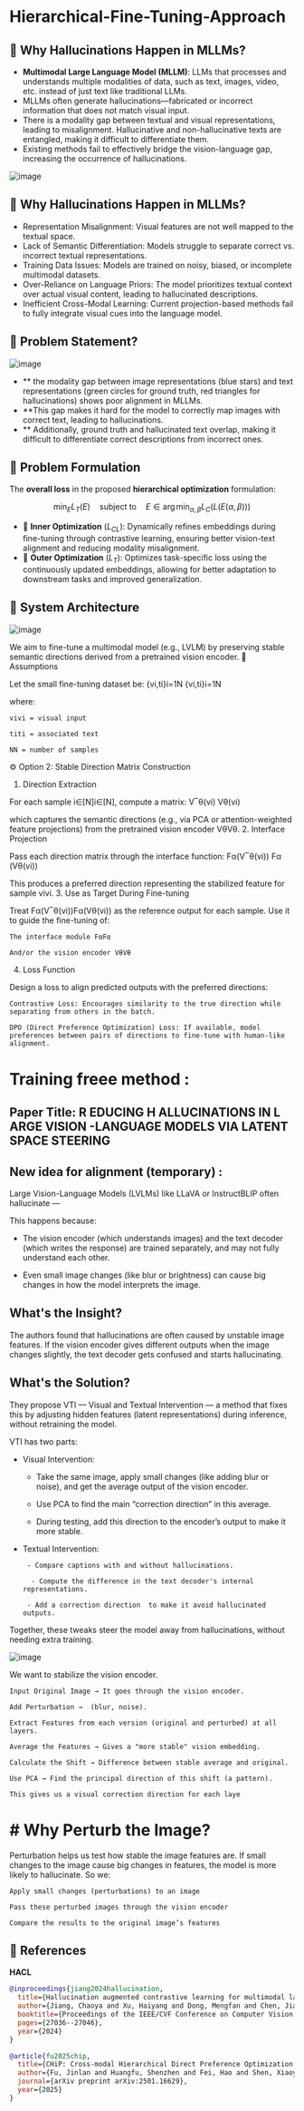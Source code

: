 # Hierarchical-Fine-Tuning-Approach
## 🔴 Why Hallucinations Happen in MLLMs?
- **Multimodal Large Language Model (MLLM)**: LLMs that processes and understands multiple
modalities of data, such as text, images, video, etc. instead of just text like traditional LLMs.
- MLLMs often generate hallucinations—fabricated or incorrect information that does not
match visual input.
- There is a modality gap between textual and visual representations, leading to misalignment.
Hallucinative and non-hallucinative texts are entangled, making it difficult to differentiate
them.
- Existing methods fail to effectively bridge the vision-language gap, increasing the
occurrence of hallucinations.


![image](https://github.com/user-attachments/assets/2a0d2fe4-48c5-4bc9-988c-f3b2c1402b25)

## 🔴 Why Hallucinations Happen in MLLMs?
- Representation Misalignment: Visual features are not well mapped to the textual space.
- Lack of Semantic Differentiation: Models struggle to separate correct vs. incorrect textual
representations.
- Training Data Issues: Models are trained on noisy, biased, or incomplete multimodal
datasets.
- Over-Reliance on Language Priors: The model prioritizes textual context over actual visual
content, leading to hallucinated descriptions.
- Inefficient Cross-Modal Learning: Current projection-based methods fail to fully integrate
visual cues into the language model.
## 🔴 Problem Statement?

![image](https://github.com/user-attachments/assets/b111a550-c3ca-43e5-9da4-d4ad09f1f877)


- ** the modality gap between
image representations (blue stars) and text
representations (green circles for ground
truth, red triangles for hallucinations) shows
poor alignment in MLLMs.
- **This gap makes it hard for the model to
correctly map images with correct text,
leading to hallucinations.
- ** Additionally, ground truth and hallucinated
text overlap, making it difficult to
differentiate correct descriptions from
incorrect ones.

## 🔴 Problem Formulation

The **overall loss** in the proposed **hierarchical optimization** formulation:

$$
\min_E L_T(E) \quad \text{subject to} \quad E \in \arg\min_{\alpha, \beta} L_C(L(E(\alpha, \beta)))
$$

- 🔹 **Inner Optimization** (_L<sub>CL</sub>_): Dynamically refines embeddings during fine-tuning through contrastive learning, ensuring better vision-text alignment and reducing modality misalignment.
- 🔹 **Outer Optimization** (_L<sub>T</sub>_): Optimizes task-specific loss using the continuously updated embeddings, allowing for better adaptation to downstream tasks and improved generalization.

## 🔴 System Architecture

![image](https://github.com/user-attachments/assets/d8373b50-bbaa-4997-83d0-142bea636f2c)


We aim to fine-tune a multimodal model (e.g., LVLM) by preserving stable semantic directions derived from a pretrained vision encoder.
🧾 Assumptions

Let the small fine-tuning dataset be:
{vi,ti}i=1N
{vi​,ti​}i=1N​

where:

    vivi​ = visual input

    titi​ = associated text

    NN = number of samples

⚙️ Option 2: Stable Direction Matrix Construction
1. Direction Extraction

For each sample i∈[N]i∈[N], compute a matrix:
V‾θ(vi)
Vθ​(vi​)

which captures the semantic directions (e.g., via PCA or attention-weighted feature projections) from the pretrained vision encoder VθVθ​.
2. Interface Projection

Pass each direction matrix through the interface function:
Fα(V‾θ(vi))
Fα​(Vθ​(vi​))

This produces a preferred direction representing the stabilized feature for sample vivi​.
3. Use as Target During Fine-tuning

Treat Fα(V‾θ(vi))Fα​(Vθ​(vi​)) as the reference output for each sample. Use it to guide the fine-tuning of:

    The interface module FαFα​

    And/or the vision encoder VθVθ​

4. Loss Function

Design a loss to align predicted outputs with the preferred directions:

    Contrastive Loss: Encourages similarity to the true direction while separating from others in the batch.

    DPO (Direct Preference Optimization) Loss: If available, model preferences between pairs of directions to fine-tune with human-like alignment.

# Training freee method : 
## Paper Title: R EDUCING H ALLUCINATIONS IN L ARGE VISION -LANGUAGE MODELS VIA LATENT SPACE STEERING

## New idea for  alignment (temporary) :
Large Vision-Language Models (LVLMs) like LLaVA or InstructBLIP often hallucinate — 

This happens because:

   -  The vision encoder (which understands images) and the text decoder (which writes the response) are trained separately, and may not fully understand each other.

   -  Even small image changes (like blur or brightness) can cause big changes in how the model interprets the image.

## What's the Insight?

The authors found that hallucinations are often caused by unstable image features. If the vision encoder gives different outputs when the image changes slightly, the text decoder gets confused and starts hallucinating.

## What's the Solution?

They propose VTI — Visual and Textual Intervention — a method that fixes this by adjusting hidden features (latent representations) during inference, without retraining the model.

VTI has two parts:

  -   Visual Intervention:

       - Take the same image, apply small changes (like adding blur or noise), and get the average output of the vision encoder.

       - Use PCA  to find the main “correction direction” in this average.

       - During testing, add this direction to the encoder’s output to make it more stable.

- Textual Intervention:

       - Compare captions with and without hallucinations.

        - Compute the difference in the text decoder's internal representations.

       - Add a correction direction  to make it avoid hallucinated outputs.

Together, these tweaks steer the model away from hallucinations, without needing extra training.


![image](https://github.com/user-attachments/assets/f8a8ccaa-141a-4231-8822-e8647a70759c)

We want to stabilize the vision encoder.

    Input Original Image → It goes through the vision encoder.

    Add Perturbation →  (blur, noise).

    Extract Features from each version (original and perturbed) at all layers.

    Average the Features → Gives a "more stable" vision embedding.

    Calculate the Shift → Difference between stable average and original.

    Use PCA → Find the principal direction of this shift (a pattern).

    This gives us a visual correction direction for each laye



# # Why Perturb the Image?

Perturbation helps us test how stable the image features are. If small changes to the image cause big changes in features, the model is more likely to hallucinate. So we:

    Apply small changes (perturbations) to an image

    Pass these perturbed images through the vision encoder

    Compare the results to the original image’s features



## 🔴 References

**HACL**  
```bibtex
@inproceedings{jiang2024hallucination,
  title={Hallucination augmented contrastive learning for multimodal large language model},
  author={Jiang, Chaoya and Xu, Haiyang and Dong, Mengfan and Chen, Jiaxing and Ye, Wei and Yan, Ming and Ye, Qinghao and Zhang, Ji and Huang, Fei and Zhang, Shikun},
  booktitle={Proceedings of the IEEE/CVF Conference on Computer Vision and Pattern Recognition},
  pages={27036--27046},
  year={2024}
}

@article{fu2025chip,
  title={CHiP: Cross-modal Hierarchical Direct Preference Optimization for Multimodal LLMs},
  author={Fu, Jinlan and Huangfu, Shenzhen and Fei, Hao and Shen, Xiaoyu and Hooi, Bryan and Qiu, Xipeng and Ng, See-Kiong},
  journal={arXiv preprint arXiv:2501.16629},
  year={2025}
}



